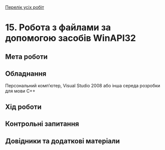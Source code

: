 [Перелік усіх робіт](README.md)

# 15. Робота з файлами за допомогою засобів WinAPI32

## Мета роботи 



## Обладнання

Персональний комп’ютер, Visual Studio 2008 або інша середа розробки для мови C++

## Хід роботи

## Контрольні запитання

## Довідники та додаткові матеріали
